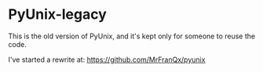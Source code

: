 # PyUnix-legacy
This is the old version of PyUnix, and it's kept only for someone to reuse the code.

I've started a rewrite at:
https://github.com/MrFranQx/pyunix
